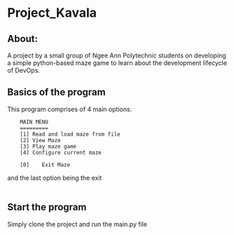 # Project_Kavala
## **About:** <br />
A project by a small group of Ngee Ann Polytechnic students on developing a simple python-based maze game to learn about the development lifecycle of DevOps.

## Basics of the program
This program comprises of 4 main options: <br />

        MAIN MENU
        =========
        [1] Read and load maze from file
        [2] View Maze
        [3] Play maze game
        [4] Configure current maze

        [0]    Exit Maze

and the last option being the exit <br />
<br />

## Start the program
Simply clone the project and run the main.py file
